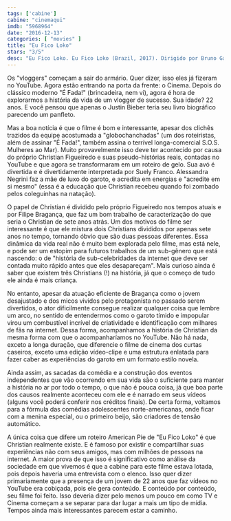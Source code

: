 ```yaml
---
tags: ['cabine']
cabine: "cinemaqui"
imdb: "5968964"
date: "2016-12-13"
categories: [ "movies" ]
title: "Eu Fico Loko"
stars: "3/5"
desc: "Eu Fico Loko. Eu Fico Loko (Brazil, 2017). Dirigido por Bruno Garotti. Escrito por Christian Figueiredo, Bruno Garotti, Sylvio Gonçalves. Com Christian Figueiredo (Christian), Alessandra Negrini (Lilian Figueiredo), Filipe Bragança (Christian), Suely Franco (Tatiana Figueiredo), Marcello Airoldi (Wanderley de Caldas), José Victor Pires (Yan), Thomaz Costa (Rodrigo), Isabella Moreira (Alice), Giovanna Grigio (Gabriela Coelho)."
---
```

Os "vloggers" começam a sair do armário. Quer dizer, isso eles já fizeram no YouTube. Agora estão entrando na porta da frente: o Cinema. Depois do clássico moderno "É Fada!" (brincadeira, nem vi), agora é hora de explorarmos a história da vida de um vlogger de sucesso. Sua idade? 22 anos. E você pensou que apenas o Justin Bieber teria seu livro biográfico parecendo um panfleto.

Mas a boa notícia é que o filme é bom e interessante, apesar dos clichês trazidos da equipe acostumada a "globochanchadas" (um dos roteiristas, além de assinar "É Fada!", também assina o terrível longa-comercial S.O.S. Mulheres ao Mar). Muito provavelmente isso deve ter acontecido por causa do próprio Christian Figueiredo e suas pseudo-histórias reais, contadas no YouTube e que agora se transformaram em um roteiro de gelo. Sua avó é divertida e é divertidamente interpretada por Suely Franco. Alessandra Negrini faz a mãe de luxo do garoto, e acredita em energias e "acredite em si mesmo" (essa é a educação que Christian recebeu quando foi zombado pelos coleguinhas na natação).

O papel de Christian é dividido pelo próprio Figueiredo nos tempos atuais e por Filipe Bragança, que faz um bom trabalho de caracterização do que seria o Christian de sete anos atrás. Um dos motivos do filme ser interessante é que ele mistura dois Christians divididos por apenas sete anos no tempo, tornando óbvio que são duas pessoas diferentes. Essa dinâmica da vida real não é muito bem explorada pelo filme, mas está nele, e pode ser um estopim para futuros trabalhos de um sub-gênero que está nascendo: o de "história de sub-celebridades da internet que deve ser contada muito rápido antes que eles desapareçam". Mais curioso ainda é saber que existem três Christians (!) na história, já que o começo de tudo ele ainda é mais criança.

No entanto, apesar da atuação eficiente de Bragança como o jovem desajustado e dos micos vividos pelo protagonista no passado serem divertidos, o ator dificilmente consegue realizar qualquer coisa que lembre um arco, no sentido de entendermos como o garoto tímido e impopular virou um combustível incrível de criatividade e identificação com milhares de fãs na internet. Dessa forma, acompanhamos a história de Christian da mesma forma com que o acompanharíamos no YouTube. Não há nada, exceto a longa duração, que diferencie o filme de cinema dos curtas caseiros, exceto uma edição vídeo-clipe e uma estrutura enlatada para fazer caber as experiências do garoto em um formato estilo novela.

Ainda assim, as sacadas da comédia e a construção dos eventos independentes que vão ocorrendo em sua vida são o suficiente para manter a história no ar por todo o tempo, o que não é pouca coisa, já que boa parte dos causos realmente aconteceu com ele e é narrado em seus vídeos (alguns você poderá conferir nos créditos finais). De certa forma, voltamos para a fórmula das comédias adolescentes norte-americanas, onde ficar com a menina especial, ou o primeiro beijo, são criadores de tensão automático.

A única coisa que difere um roteiro American Pie de "Eu Fico Loko" é que Christian realmente existe. E é famoso por existir e compartilhar suas experiências não com seus amigos, mas com milhões de pessoas na internet. A maior prova de que isso é significativo como análise da sociedade em que vivemos é que a cabine para este filme estava lotada, pois depois haveria uma entrevista com o elenco. Isso quer dizer primariamente que a presença de um jovem de 22 anos que faz vídeos no YouTube era cobiçada, pois ele gera conteúdo. E conteúdo por conteúdo, seu filme foi feito. Isso deveria dizer pelo menos um pouco em como TV e Cinema começam a se separar para dar lugar a mais um tipo de mídia. Tempos ainda mais interessantes parecem estar a caminho.
